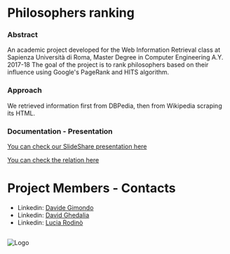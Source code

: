 # Philosophers ranking

### Abstract

An academic project developed for the Web Information Retrieval class at Sapienza Università di Roma, Master Degree in Computer Engineering A.Y. 2017-18
The goal of the project is to rank philosophers based on their influence using Google's PageRank and HITS algorithm.

### Approach

We retrieved information first from DBPedia, then from Wikipedia scraping its HTML.

### Documentation - Presentation

[You can check our SlideShare presentation here](https://www.slideshare.net/DavideGimondo/ranking-philosophers-mining-wikipedia/DavideGimondo/ranking-philosophers-mining-wikipedia)

[You can check the relation here](https://github.com/davegimo/philosophers/blob/master/Relation_philosophers.pdf)

# Project Members - Contacts
+ Linkedin: [Davide Gimondo](https://www.linkedin.com/in/davegimo/)  
+ Linkedin: [David Ghedalia](https://www.linkedin.com/in/david-ghedalia/)  
+ Linkedin: [Lucia Rodinò](https://www.linkedin.com/in/lucia-rodin%C3%B2-b5019815b/) 

 ##
 ![Logo](https://github.com/davegimo/RemoteControlService/blob/master/photos/Sapienza_Universit___di_Roma-logo-C9225434E8-seeklogo.com%20(1).png "Sapienza")

